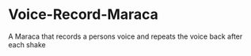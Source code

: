 # Voice-Record-Maraca
A Maraca that records a persons voice and repeats the voice back after each shake
